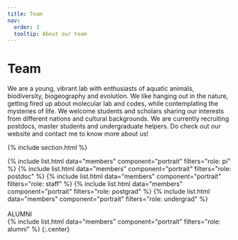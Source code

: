 ```yaml
---
title: Team
nav:
  order: 3
  tooltip: About our team
---
```


# Team

We are a young, vibrant lab with enthusiasts of aquatic animals, biodiversity, biogeography and evolution. We like hanging out in the nature, getting fired up about molecular lab and codes, while contemplating the mysteries of life. We welcome students and scholars sharing our interests from different nations and cultural backgrounds. We are currently recruiting postdocs, master students and undergraduate helpers. Do check out our website and contact me to know more about us!

{% include section.html %}

{%
  include list.html
  data="members"
  component="portrait"
  filters="role: pi"
%}
{%
  include list.html
  data="members"
  component="portrait"
  filters="role: postdoc"
%}
{%
  include list.html
  data="members"
  component="portrait"
  filters="role: staff"
%}
{%
  include list.html
  data="members"
  component="portrait"
  filters="role: postgrad"
%}
{%
  include list.html
  data="members"
  component="portrait"
  filters="role: undergrad"
%}
<br><br>ALUMNI<br>
{%
  include list.html
  data="members"
  component="portrait"
  filters="role: alumni"
%}
{:.center}


